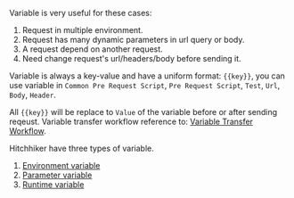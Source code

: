 Variable is very useful for these cases:
1. Request in multiple environment.
2. Request has many dynamic parameters in url query or body.
3. A request depend on another request.
4. Need change request's url/headers/body before sending it.

Variable is always a key-value and have a uniform format: `{{key}}`, you can use variable in `Common Pre Request Script`, `Pre Request Script`, `Test`, `Url`, `Body`, `Header`.

All `{{key}}` will be replace to `Value` of the variable before or after sending reqeust. Variable transfer workflow reference to: [Variable Transfer Workflow]().

Hitchhiker have three types of variable.

1. [Environment variable](Env_Var.md)
2. [Parameter variable](Param_Var.md)
3. [Runtime variable](Dynamic_Var.md)